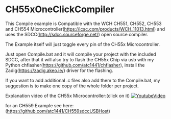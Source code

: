 # CH55xOneClickCompiler
This Compile example is Compatible with the WCH CH551, CH552, CH553 and CH554 Microcontroller(https://lcsc.com/products/WCH_11013.html) and uses the SDCC(http://sdcc.sourceforge.net/) open source compiler.

The Example itself will just toggle every pin of the CH55x Microcontroller.

Just open Compile.bat and it will compile your project with the included SDCC, after that it will also try to flash the CH55x Chip via usb with my Python chflasher(https://github.com/atc1441/chflasher), install the Zadig(https://zadig.akeo.ie/) driver for the flashing.

If you want to add additional .c files also add them to the Compile.bat, my suggestion is to make one copy of the whole folder per project. 


Explanation video of the CH55x Microcontroller:(click on it)
[![YoutubeVideo](https://img.youtube.com/vi/IDCQNa2ywiM/0.jpg)](https://www.youtube.com/watch?v=IDCQNa2ywiM)


for an CH559 Example see here:(https://github.com/atc1441/CH559sdccUSBHost)
